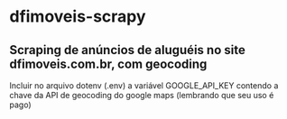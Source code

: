 # dfimoveis-scrapy
## Scraping de anúncios de aluguéis no site dfimoveis.com.br, com geocoding

Incluir no arquivo dotenv (.env) a variável GOOGLE_API_KEY contendo a chave da API de geocoding do google maps (lembrando que seu uso é pago)